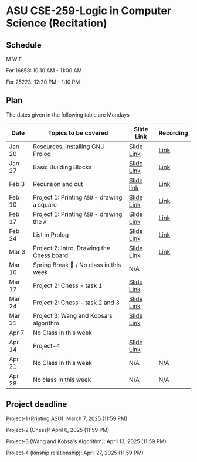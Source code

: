 # ASU CSE-259-Logic in Computer Science (Recitation)

## Schedule
M W F 

For 16658: 10:10 AM - 11:00 AM

For 25223: 12:20 PM - 1:10 PM


## Plan
The dates given in the following table are Mondays

|Date|Topics to be covered|Slide Link|Recording|
|----|--------------------|----------|---------|
|Jan 20|Resources, Installing GNU Prolog|[Slide Link](./Recitation-1/CSE%20259%20-%20R1%20-%20Resources_and_GNU_Prolog_Installation.pdf)|[Link](https://drive.google.com/file/d/1wuySZ-jBRu0HKVZVqSb75ewyIaLpDBcI/view?usp=sharing)|
|Jan 27|Basic Building Blocks|[Slide Link](./Recitation-2/CSE%20259%20-%20R2%20-%20Basic-Building-Blocks.pdf)|[Link](https://drive.google.com/file/d/129yfgB0t3hPAyJXqp-WJx-fIHFpmo-It/view?usp=sharing)|
|Feb 3|Recursion and cut|[Slide link](./Recitation-3/CSE%20259%20-%20R3%20-%20Recursion-and-Cut.pdf)|[Link](https://drive.google.com/file/d/1Z6nlO9OzkXobaNht9rVmM04mlpHKrfuE/view?usp=sharing)|
|Feb 10|Project 1: Printing `ASU` - drawing a square|[Slide Link](./Recitation-4/CSE%20259%20-%20R4%20-%20Project-1-Part-1.pdf)|[Link](https://drive.google.com/file/d/1pHtI6iDN3vKyi-dJe54l87xl4B35ixHw/view?usp=sharing)|
|Feb 17|Project 1: Printing `ASU` - drawing the `A`|[Slide Link](./Recitation-5/CSE%20259%20-%20R5%20-%20Project-1-Part-2.pdf)|[Link](https://drive.google.com/file/d/1Gt97kG-na3FeA9Tb7B7q5TcQAfHvrrx-/view?usp=sharing)|
|Feb 24|List in Prolog|[Slide Link](./Recitation-6/CSE%20259%20-%20R6%20-%20List-in-Prolog.pdf)|[Link](https://drive.google.com/file/d/1JD7_MGWMZWk0WVqqWN9y2KZ3r3RbghUu/view?usp=sharing)|
|Mar 3 |Project 2: Intro, Drawing the Chess board|[Slide Link](./Recitation-7/CSE%20259%20-%20R7%20-%20Project-2-Part-1.pdf)|[Link](https://drive.google.com/file/d/15YlGbOPXQu6G7pWABsUsDVDZuFOPVGw6/view?usp=sharing)|
|Mar 10|Spring Break 🌴 / No class in this week|N/A||
|Mar 17|Project 2: Chess - task 1|[Slide Link](./Recitation-8/CSE%20259%20-%20R8%20-%20Project-2-Part-2.pdf)||
|Mar 24|Project 2: Chess - task 2 and 3|[Slide Link](./Recitation-9/CSE%20259%20-%20R9%20-%20Project-2-Part-3.pdf)||
|Mar 31|Project 3: Wang and Kobsa's algorithm|[Slide Link](./Recitation-10/CSE%20259%20-%20R10%20-%20Project-3.pdf)||
|Apr 7|No Class in this week|||
|Apr 14|Project-4|[Slide Link](./Recitation-11/CSE%20259%20-%20R11%20-%20Project-4.pdf)||
|Apr 21|No Class in this week|N/A|N/A|
|Apr 28|No class in this week|N/A|N/A|


## Project deadline
Project-1 (Printing ASU):  March 7, 2025 (11:59 PM)

Project-2 (Chess): April 6, 2025 (11:59 PM)

Project-3 (Wang and Kobsa's Algorithm): April 13, 2025 (11:59 PM)

Project-4 (kinship relationship): April 27, 2025 (11:59 PM)
